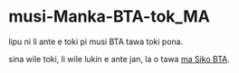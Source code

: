 # musi-Manka-BTA-tok_MA
lipu ni li ante e toki pi musi BTA tawa toki pona.

sina wile toki, li wile lukin e ante jan, la o tawa [ma Siko BTA](https://discord.gg/jvwD8BKq5e).